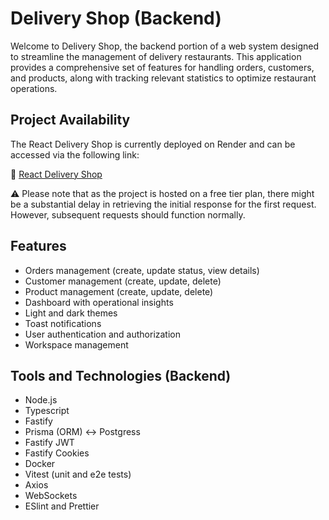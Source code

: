 # Delivery Shop (Backend)

Welcome to Delivery Shop, the backend portion of a web system designed to streamline the management of delivery restaurants. This application provides a comprehensive set of features for handling orders, customers, and products, along with tracking relevant statistics to optimize restaurant operations.

## Project Availability

The React Delivery Shop is currently deployed on Render and can be accessed via the following link:

🔗 [React Delivery Shop](https://deliveryshop.victorassis.eng.br)

⚠ Please note that as the project is hosted on a free tier plan, there might be a substantial delay in retrieving the initial response for the first request. However, subsequent requests should function normally.

## Features

* Orders management (create, update status, view details)
* Customer management (create, update, delete)
* Product management (create, update, delete)
* Dashboard with operational insights
* Light and dark themes
* Toast notifications
* User authentication and authorization
* Workspace management

## Tools and Technologies (Backend)

* Node.js
* Typescript
* Fastify
* Prisma (ORM) <-> Postgress
* Fastify JWT
* Fastify Cookies
* Docker
* Vitest (unit and e2e tests)
* Axios
* WebSockets
* ESlint and Prettier
